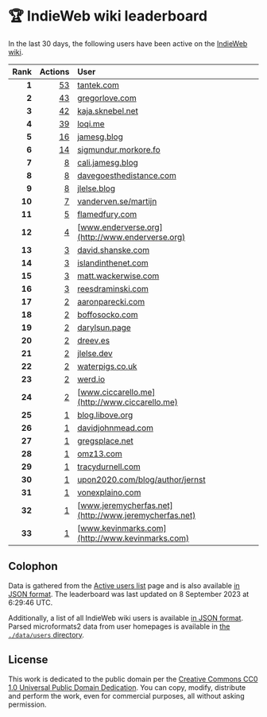# 🏆 IndieWeb wiki leaderboard

In the last 30 days, the following users have been active on the [IndieWeb wiki](https://indieweb.org).

| Rank | Actions | User |
|-----:|--------:|:-----|
| **1** | [53](https://indieweb.org/Special:Contributions/Tantek.com) | [tantek.com](http://tantek.com) |
| **2** | [43](https://indieweb.org/Special:Contributions/Gregorlove.com) | [gregorlove.com](http://gregorlove.com) |
| **3** | [42](https://indieweb.org/Special:Contributions/Kaja.sknebel.net) | [kaja.sknebel.net](http://kaja.sknebel.net) |
| **4** | [39](https://indieweb.org/Special:Contributions/Loqi.me) | [loqi.me](http://loqi.me) |
| **5** | [16](https://indieweb.org/Special:Contributions/Jamesg.blog) | [jamesg.blog](http://jamesg.blog) |
| **6** | [14](https://indieweb.org/Special:Contributions/Sigmundur.morkore.fo) | [sigmundur.morkore.fo](http://sigmundur.morkore.fo) |
| **7** | [8](https://indieweb.org/Special:Contributions/Cali.jamesg.blog) | [cali.jamesg.blog](http://cali.jamesg.blog) |
| **8** | [8](https://indieweb.org/Special:Contributions/Davegoesthedistance.com) | [davegoesthedistance.com](http://davegoesthedistance.com) |
| **9** | [8](https://indieweb.org/Special:Contributions/Jlelse.blog) | [jlelse.blog](http://jlelse.blog) |
| **10** | [7](https://indieweb.org/Special:Contributions/Vanderven.se_martijn) | [vanderven.se/martijn](http://vanderven.se/martijn) |
| **11** | [5](https://indieweb.org/Special:Contributions/Flamedfury.com) | [flamedfury.com](http://flamedfury.com) |
| **12** | [4](https://indieweb.org/Special:Contributions/Www.enderverse.org) | [www.enderverse.org](http://www.enderverse.org) |
| **13** | [3](https://indieweb.org/Special:Contributions/David.shanske.com) | [david.shanske.com](http://david.shanske.com) |
| **14** | [3](https://indieweb.org/Special:Contributions/Islandinthenet.com) | [islandinthenet.com](http://islandinthenet.com) |
| **15** | [3](https://indieweb.org/Special:Contributions/Matt.wackerwise.com) | [matt.wackerwise.com](http://matt.wackerwise.com) |
| **16** | [3](https://indieweb.org/Special:Contributions/Reesdraminski.com) | [reesdraminski.com](http://reesdraminski.com) |
| **17** | [2](https://indieweb.org/Special:Contributions/Aaronparecki.com) | [aaronparecki.com](http://aaronparecki.com) |
| **18** | [2](https://indieweb.org/Special:Contributions/Boffosocko.com) | [boffosocko.com](http://boffosocko.com) |
| **19** | [2](https://indieweb.org/Special:Contributions/Darylsun.page) | [darylsun.page](http://darylsun.page) |
| **20** | [2](https://indieweb.org/Special:Contributions/Dreev.es) | [dreev.es](http://dreev.es) |
| **21** | [2](https://indieweb.org/Special:Contributions/Jlelse.dev) | [jlelse.dev](http://jlelse.dev) |
| **22** | [2](https://indieweb.org/Special:Contributions/Waterpigs.co.uk) | [waterpigs.co.uk](http://waterpigs.co.uk) |
| **23** | [2](https://indieweb.org/Special:Contributions/Werd.io) | [werd.io](http://werd.io) |
| **24** | [2](https://indieweb.org/Special:Contributions/Www.ciccarello.me) | [www.ciccarello.me](http://www.ciccarello.me) |
| **25** | [1](https://indieweb.org/Special:Contributions/Blog.libove.org) | [blog.libove.org](http://blog.libove.org) |
| **26** | [1](https://indieweb.org/Special:Contributions/Davidjohnmead.com) | [davidjohnmead.com](http://davidjohnmead.com) |
| **27** | [1](https://indieweb.org/Special:Contributions/Gregsplace.net) | [gregsplace.net](http://gregsplace.net) |
| **28** | [1](https://indieweb.org/Special:Contributions/Omz13.com) | [omz13.com](http://omz13.com) |
| **29** | [1](https://indieweb.org/Special:Contributions/Tracydurnell.com) | [tracydurnell.com](http://tracydurnell.com) |
| **30** | [1](https://indieweb.org/Special:Contributions/Upon2020.com_blog_author_jernst) | [upon2020.com/blog/author/jernst](http://upon2020.com/blog/author/jernst) |
| **31** | [1](https://indieweb.org/Special:Contributions/Vonexplaino.com) | [vonexplaino.com](http://vonexplaino.com) |
| **32** | [1](https://indieweb.org/Special:Contributions/Www.jeremycherfas.net) | [www.jeremycherfas.net](http://www.jeremycherfas.net) |
| **33** | [1](https://indieweb.org/Special:Contributions/Www.kevinmarks.com) | [www.kevinmarks.com](http://www.kevinmarks.com) |


## Colophon

Data is gathered from the [Active users list](https://indieweb.org/Special:ActiveUsers) page and is also available [in JSON format](https://github.com/jgarber623/indieweb-wiki-leaderboard/blob/main/data/leaderboard.json). The leaderboard was last updated on 8 September 2023 at 6:29:46 UTC.

Additionally, a list of all IndieWeb wiki users is available [in JSON format](https://github.com/jgarber623/indieweb-wiki-leaderboard/blob/main/data/users.json). Parsed microformats2 data from user homepages is available in [the `./data/users` directory](https://github.com/jgarber623/indieweb-wiki-leaderboard/blob/main/data/users).

## License

This work is dedicated to the public domain per the [Creative Commons CC0 1.0 Universal Public Domain Dedication](https://creativecommons.org/publicdomain/zero/1.0/). You can copy, modify, distribute and perform the work, even for commercial purposes, all without asking permission.
